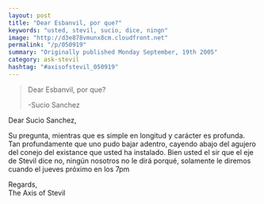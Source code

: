 ```yaml
---
layout: post
title: "Dear Esbanvil, por que?"
keywords: "usted, stevil, sucio, dice, ningn"
image: "http://d3e878vmunx8cm.cloudfront.net"
permalink: "/p/050919"
summary: "Originally published Monday September, 19th 2005"
category: ask-stevil
hashtag: "#axisofstevil_050919"
---
```


> Dear Esbanvil, por que?
> 
> -Sucio Sanchez

Dear Sucio Sanchez,

Su pregunta, mientras que es simple en longitud y carácter es profunda. Tan profundamente que uno pudo bajar adentro, cayendo abajo del agujero del conejo del existance que usted ha instalado. Bien usted el sir que el eje de Stevil dice no, ningún nosotros no le dirá porqué, solamente le diremos cuando el jueves próximo en los 7pm

Regards,  
The Axis of Stevil
